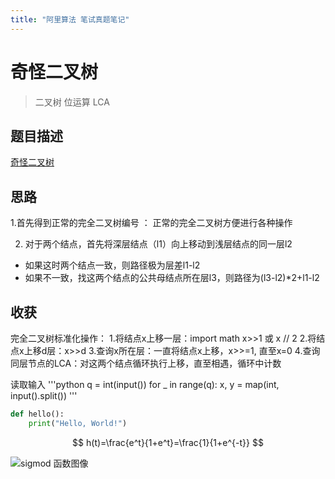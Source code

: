 ```yaml
---
title: "阿里算法 笔试真题笔记"
---
```


# 奇怪二叉树

> 二叉树 位运算 LCA
## 题目描述
[奇怪二叉树](https://www.neituiya.com/oj/7/725)

## 思路  

1.首先得到正常的完全二叉树编号 ： 正常的完全二叉树方便进行各种操作  

2. 对于两个结点，首先将深层结点（l1）向上移动到浅层结点的同一层l2
 - 如果这时两个结点一致，则路径极为层差l1-l2
 - 如果不一致，找这两个结点的公共母结点所在层l3，则路径为(l3-l2)*2+l1-l2

## 收获

完全二叉树标准化操作：
1.将结点x上移一层：import math x>>1 或 x // 2
2.将结点x上移d层：x>>d
3.查询x所在层：一直将结点x上移，x>>=1, 直至x=0
4.查询同层节点的LCA：对这两个结点循环执行上移，直至相遇，循环中计数

读取输入
'''python
q = int(input())
for _ in range(q):
    x, y = map(int, input().split())
'''

```python
def hello():
    print("Hello, World!")
```


   


$$  
h(t)=\frac{e^t}{1+e^t}=\frac{1}{1+e^{-t}}  
$$   

![sigmod 函数图像](https://img2018.cnblogs.com/blog/790418/201811/790418-20181107181130984-1052306153.png)  



